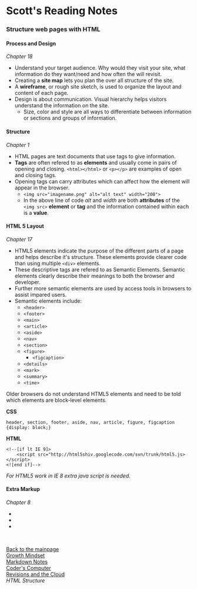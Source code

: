 # Scott's Reading Notes

### Structure web pages with HTML

#### Process and Design
*Chapter 18*

+ Understand your target audience.  Why would they visit your site, what information do they want/need and how often the will revisit.
+ Creating a **site map** lets you plan the over all structure of the site.
+ A **wireframe**, or rough site sketch, is used to organize the layout and content of each page.
+ Design is about communication.  Visual hierarchy helps visitors understand the information on the site.
    + Size, color and style are all ways to differentiate between information or sections and groups of information.

#### Structure
*Chapter 1*

+ HTML pages are text documents that use tags to give information.
+ **Tags** are often refered to as **elements** and usually come in pairs of opening and closing. `<html></html>` or `<p></p>` are examples of open and closing tags.
+ Opening tags can carry attributes which can affect how the element will appear in the browser.
    + `<img src="imagename.png" alt="alt text" width="200">`
    + In the above line of code *alt* and *width* are both **attributes** of the `<img src>` **element** or **tag** and the information contained within each is a **value**.

#### HTML 5 Layout
*Chapter 17*

+ HTML5 elements indicate the purpose of the different parts of a page and helps describe it's structure.  These elements provide clearer code than using multiple `<div>` elements. 
+ These descriptive tags are refered to as Semantic Elements.  Semantic elements clearly describe their meanings to both the browser and developer.
+ Further more semantic elements are used by access tools in browsers to assist impared users.
+ Semantic elements include:
    + `<header>`
    + `<footer>`
    + `<main>`
    + `<article>`
    + `<aside>`
    + `<nav>`
    + `<section>`
    + `<figure>`
        + `<figcaption>`
    + `<details>`
    + `<mark>`
    + `<summary>`
    + `<time>`

Older browsers do not understand HTML5 elements and need to be told which elements are block-level elements.

**CSS**
```
header, section, footer, aside, nav, article, figure, figcaption {display: block;}
```
**HTML**
```
<!--[if lt IE 9]>
    <script src="http://html5shiv.googlecode.com/svn/trunk/html5.js></script>
<![end if]-->
```

*For HTML5 work in IE 8 extra java script is needed.*

#### Extra Markup
*Chapter 8*

+ 
+ 
+ 

<br>

[Back to the mainpage](README.md)<br />
[Growth Mindset](growth-mindset.md)<br />
[Markdown Notes](markdown-notes.md)<br />
[Coder's Computer](coders-computer.md)<br>
[Revisions and the Cloud](revisions-cloud.md)<br>
*HTML Structure* 

<!--- 
Vocabulary

HTML / Markup:

Semantics:


Personas:

Meta:

Content:


Structure vs Presentation:
--->